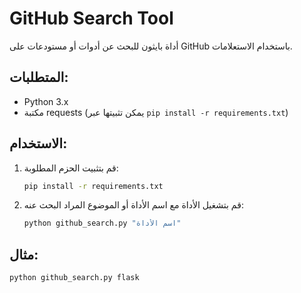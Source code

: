 
# GitHub Search Tool

أداة بايثون للبحث عن أدوات أو مستودعات على GitHub باستخدام الاستعلامات.

## المتطلبات:
- Python 3.x
- مكتبة requests (يمكن تثبيتها عبر `pip install -r requirements.txt`)

## الاستخدام:
1. قم بتثبيت الحزم المطلوبة:
    ```bash
    pip install -r requirements.txt
    ```

2. قم بتشغيل الأداة مع اسم الأداة أو الموضوع المراد البحث عنه:
    ```bash
    python github_search.py "اسم الأداة"
    ```

## مثال:
```bash
python github_search.py flask
